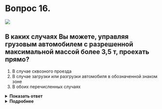 # Вопрос 16.

![](https://s.drom.ru/i24228/pdd/tickets/2016/1543885447.jpg)

## В каких случаях Вы можете, управляя грузовым автомобилем с разрешенной максимальной массой более 3,5 т, проехать прямо?

1. В случае сквозного проезда
2. В случае загрузки или разгрузки автомобиля в обозначенной знаком зоне
3. В обоих перечисленных случаях

<details>
<summary><b>Показать ответ</b></summary>
Правильный ответ: 2
</details>
<details>
<summary><b>Подробнее</b></summary>
Запрещается сквозное движение через жилые зоны, обозначенные знаками, а также дворовые территории. Если у Вас нет цели осуществить сквозное движение, но есть цель произвести загрузку или выгрузку в обозначенной жилой зоне, то можете проехать перекрёсток и в прямом направлении.
(«Дорожные знаки», пункты 17.2, 17.4 ПДД)
</details>